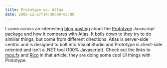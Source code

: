 ```yaml
---
title: Prototype vs. Atlas
date: 2005-12-27T14:49:00-05:00
---
```

I came across an interesting [blog posting](http://aspnetresources.com/blog/prototype_vs_atlas.aspx "Prototype vs. Atlas") about the [Prototype](http://prototype.conio.net/) Javascript package and how it compares with [Atlas](http://atlas.asp.net/quickstart/). It boils down to they try to do similiar things, but come from different directions. Atlas is server-side centric and is designed to bolt into Visual Studio and Prototype is client-side oriented and isn&#8217;t a .NET tool (100% Javascript). Check out the links to [moo.fx](http://moofx.mad4milk.net/) and [Rico](http://openrico.org/rico/home.page) in that article, they are doing some cool UI things with Prototype.
